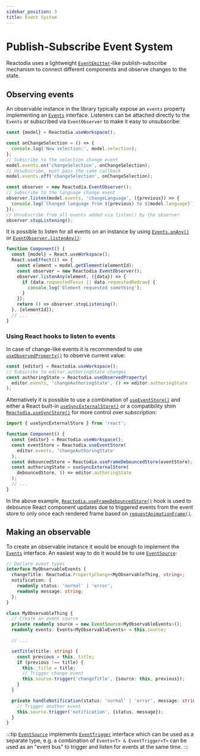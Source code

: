 ```yaml
---
sidebar_position: 3
title: Event System
---
```


# Publish-Subscribe Event System

Reactodia uses a lightweight [`EventEmitter`](https://nodejs.org/docs/latest/api/events.html)-like publish-subscribe mechanism to connect different components and observe changes to the state.

## Observing events

An observable instance in the library typically expose an `events` property implementing an [`Events`](/docs/api/workspace/interfaces/Events) interface. Listeners can be attached directly to the `Events` or subscribed via `EventObserver` to make it easy to unsubscribe:

```ts
const {model} = Reactodia.useWorkspace();

const onChangeSelection = () => {
  console.log('New selection:', model.selection);
};
// Subscribe to the selection change event
model.events.on('changeSelection', onChangeSelection);
// Unsubscribe, must pass the same callback
model.events.off('changeSelection', onChangeSelection);

const observer = new Reactodia.EventObserver();
// Subscribe to the language change event
observer.listen(model.events, 'changeLanguage', ({previous}) => {
  console.log(`Changed language from ${previous} to ${model.language}`);
});
// Unsubscribe from all events added via listen() by the observer
observer.stopListening();
```

It is possible to listen for all events on an instance by using [`Events.onAny()`](/docs/api/workspace/interfaces/Events.md#onany) or [`EventObserver.listenAny()`](/docs/api/workspace/classes/EventObserver.md#listenany):

```ts
function Component() {
  const {model} = React.useWorkspace();
  React.useEffect(() => {
    const element = model.getElement(elementId);
    const observer = new Reactodia.EventObserver();
    observer.listenAny(element, ({data}) => {
      if (data.requestedFocus || data.requestedRedraw) {
        console.log('Element requested something');
      }
    });
    return () => observer.stopListening();
  }, [elementId]);
  // ...
}
```

### Using React hooks to listen to events

In case of change-like events it is recommended to use [`useObservedProperty()`](/docs/api/workspace/functions/useObservedProperty.md) to observe current value:

```ts
const {editor} = Reactodia.useWorkspace();
// Subscribe to editor.authoringState changes
const authoringState = Reactodia.useObservedProperty(
  editor.events, 'changeAuthoringState', () => editor.authoringState
);
```

Alternatively it is possible to use a combination of [`useEventStore()`](/docs/api/workspace/functions/useEventStore.md) and either a React built-in [`useSyncExternalStore()`](https://react.dev/reference/react/useSyncExternalStore) or a compatibility shim [`Reactodia.useSyncStore()`](/docs/api/workspace/functions/useSyncStore.md) for more control over subscription:

```ts
import { useSyncExternalStore } from 'react';

function Component() {
  const {editor} = Reactodia.useWorkspace();
  const eventStore = Reactodia.useEventStore(
    editor.events, 'changeAuthoringState'
  );
  const debouncedStore = Reactodia.useFrameDebouncedStore(eventStore);
  const authoringState = useSyncExternalStore(
    debouncedStore, () => editor.authoringState
  );
  // ...
}
```

In the above example, [`Reactodia.useFrameDebouncedStore()`](/docs/api/workspace/functions/useFrameDebouncedStore.md) hook is used to debounce React component updates due to triggered events from the event store to only once each rendered frame based on [`requestAnimationFrame()`](https://developer.mozilla.org/en-US/docs/Web/API/Window/requestAnimationFrame).

## Making an observable

To create an observable instance it would be enough to implement the [`Events`](/docs/api/workspace/interfaces/Events) interface. An easiest way to do it would be to use [`EventSource`](/docs/api/workspace/classes/EventSource):

```ts
// Declare event types
interface MyObservableEvents {
  changeTitle: Reactodia.PropertyChange<MyObservableThing, string>;
  notification: {
    readonly status: 'normal' | 'error';
    readonly message: string;
  };
}

class MyObservableThing {
  // Create an event source
  private readonly source = new EventSource<MyObservableEvents>();
  readonly events: Events<MyObservableEvents> = this.source;

  // ...

  setTitle(title: string) {
    const previous = this._title;
    if (previous !== title) {
      this._title = title;
      // Trigger change event
      this.source.trigger('changeTitle', {source: this, previous});
    }
  }

  private handleNotification(status: 'normal' | 'error', message: string): void {
    // Trigger another event
    this.source.trigger('notification', {status, message});
  }
}
```

:::tip
[`EventSource`](/docs/api/workspace/classes/EventSource) implements [`EventTrigger`](/docs/api/workspace/interfaces/EventTrigger) interface which can be used as a separate type, e.g. a combination of `Events<T> & EventTrigger<T>` can be used as an "event bus" to trigger and listen for events at the same time.
:::
